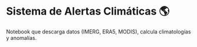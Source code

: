 # Sistema de Alertas Climáticas 🌎

Notebook que descarga datos (IMERG, ERA5, MODIS), calcula climatologías y anomalías.
